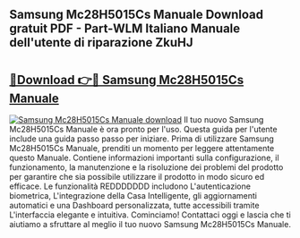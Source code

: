 ## Samsung Mc28H5015Cs Manuale Download gratuit PDF - Part-WLM Italiano Manuale dell'utente di riparazione ZkuHJ

# <h2><a href="http://dfc0pl4.blite.top/?on=Samsung+Mc28H5015Cs+Manuale">🔗Download 👉🔴 Samsung Mc28H5015Cs Manuale</a></h2>

[![Samsung Mc28H5015Cs Manuale download](https://i.imgur.com/lujVjoI.png)](http://dfc0pl4.blite.top/?on=Samsung+Mc28H5015Cs+Manuale)
Il tuo nuovo Samsung Mc28H5015Cs Manuale è ora pronto per l'uso. Questa guida per l'utente include una guida passo passo per iniziare. Prima di utilizzare Samsung Mc28H5015Cs Manuale, prenditi un momento per leggere attentamente questo Manuale. Contiene informazioni importanti sulla configurazione, il funzionamento, la manutenzione e la risoluzione dei problemi del prodotto per garantire che sia possibile utilizzare il prodotto in modo sicuro ed efficace. Le funzionalità REDDDDDDD includono L'autenticazione biometrica, L'integrazione della Casa Intelligente, gli aggiornamenti automatici e una Dashboard personalizzata, tutte accessibili tramite L'interfaccia elegante e intuitiva. Cominciamo! Contattaci oggi e lascia che ti aiutiamo a sfruttare al meglio il tuo nuovo Samsung Mc28H5015Cs Manuale.
